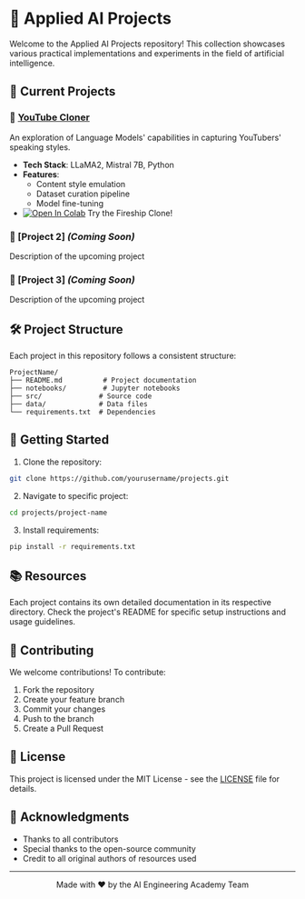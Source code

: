 # 🚀 Applied AI Projects

Welcome to the Applied AI Projects repository! This collection showcases various practical implementations and experiments in the field of artificial intelligence.

## 🎯 Current Projects

### 🎥 [YouTube Cloner](./YT_Clones/)

An exploration of Language Models' capabilities in capturing YouTubers' speaking styles.

- **Tech Stack**: LLaMA2, Mistral 7B, Python
- **Features**:
  - Content style emulation
  - Dataset curation pipeline
  - Model fine-tuning
- [![Open In Colab](https://colab.research.google.com/assets/colab-badge.svg)](https://colab.research.google.com/github/adithya-s-k/LLM-Alchemy-Chamber/blob/main/Projects/YT_Clones/Fireship_clone.ipynb) Try the Fireship Clone!

### 📝 [Project 2] _(Coming Soon)_

Description of the upcoming project

### 🤖 [Project 3] _(Coming Soon)_

Description of the upcoming project

## 🛠️ Project Structure

Each project in this repository follows a consistent structure:

```
ProjectName/
├── README.md          # Project documentation
├── notebooks/         # Jupyter notebooks
├── src/              # Source code
├── data/             # Data files
└── requirements.txt  # Dependencies
```

## 🌟 Getting Started

1. Clone the repository:

```bash
git clone https://github.com/yourusername/projects.git
```

2. Navigate to specific project:

```bash
cd projects/project-name
```

3. Install requirements:

```bash
pip install -r requirements.txt
```

## 📚 Resources

Each project contains its own detailed documentation in its respective directory. Check the project's README for specific setup instructions and usage guidelines.

## 🤝 Contributing

We welcome contributions! To contribute:

1. Fork the repository
2. Create your feature branch
3. Commit your changes
4. Push to the branch
5. Create a Pull Request

## 📝 License

This project is licensed under the MIT License - see the [LICENSE](LICENSE) file for details.

## 🙏 Acknowledgments

- Thanks to all contributors
- Special thanks to the open-source community
- Credit to all original authors of resources used

---

<div align="center">
Made with ❤️ by the AI Engineering Academy Team
</div>
